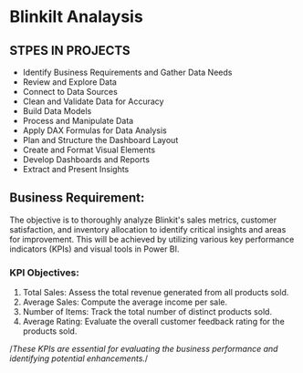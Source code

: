 # BlinkiIt Analaysis 

## STPES IN PROJECTS 

- Identify Business Requirements and Gather Data Needs
- Review and Explore Data
- Connect to Data Sources
- Clean and Validate Data for Accuracy
- Build Data Models
- Process and Manipulate Data
- Apply DAX Formulas for Data Analysis
- Plan and Structure the Dashboard Layout
- Create and Format Visual Elements
- Develop Dashboards and Reports
- Extract and Present Insights

## Business Requirement:

The objective is to thoroughly analyze Blinkit's sales metrics, customer satisfaction, and inventory allocation to identify critical insights and areas for improvement. This will be achieved by utilizing various key performance indicators (KPIs) and visual tools in Power BI.

### KPI Objectives:

1.	Total Sales: Assess the total revenue generated from all products sold.
2.	Average Sales: Compute the average income per sale.
3.	Number of Items: Track the total number of distinct products sold.
4.	Average Rating: Evaluate the overall customer feedback rating for the products sold.
   
/*These KPIs are essential for evaluating the business performance and identifying potential enhancements.*/
